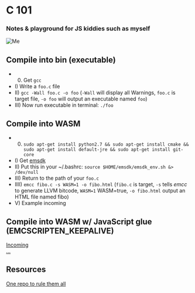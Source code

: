 # C 101
### Notes & playground for JS kiddies such as myself

![Me](https://i.ibb.co/6YNq9XP/clol.png)

## Compile into bin (executable)
- 0) Get `gcc`
- I) Write a `foo.c` file
- II) `gcc -Wall foo.c -o foo` (`-Wall` will display all Warnings, `foo.c` is target file, `-o foo` will output an executable named `foo`)
- III) Now run executable in terminal: `./foo`

## Compile into WASM
- 0) `sudo apt-get install python2.7 && sudo apt-get install cmake && sudo apt-get install default-jre && sudo apt-get install git-core`
- I) Get [emsdk](https://emscripten.org/docs/getting_started/downloads.html#platform-specific-notes)
- II) Put this in your ~/.bashrc: `source $HOME/emsdk/emsdk_env.sh &> /dev/null`
- III) Return to the path of your `foo.c`
- IIII) `emcc fibo.c -s WASM=1 -o fibo.html` (`fibo.c` is target, `-s` tells *emcc* to generate LLVM bitcode, `WASM=1` WASM=true, `-o fibo.html` output an HTML file named fibo)
- V) Example incoming

## Compile into WASM w/ JavaScript glue (EMCSCRIPTEN_KEEPALIVE)
[Incoming][2]  
[...][3]

## Resources

[One repo to rule them all][4]

[1]: https://github.com/mbasso/awesome-wasm#javascript-family
[2]: https://tutorialzine.com/2017/06/getting-started-with-web-assembly
[3]: https://flaviocopes.com/webassembly/
[4]: https://github.com/mbasso/awesome-wasm